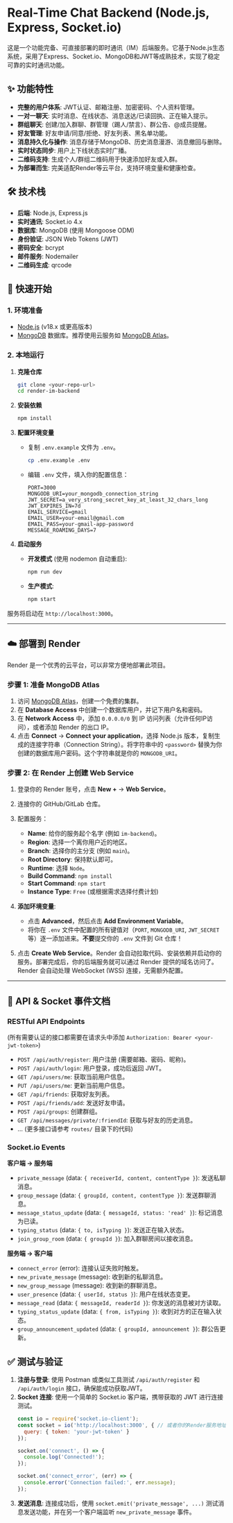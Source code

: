 # Real-Time Chat Backend (Node.js, Express, Socket.io)

这是一个功能完备、可直接部署的即时通讯（IM）后端服务。它基于Node.js生态系统，采用了Express、Socket.io、MongoDB和JWT等成熟技术，实现了稳定可靠的实时通讯功能。

## ✨ 功能特性

- **完整的用户体系**: JWT认证、邮箱注册、加密密码、个人资料管理。
- **一对一聊天**: 实时消息、在线状态、消息送达/已读回执、正在输入提示。
- **群组聊天**: 创建/加入群聊、群管理（踢人/禁言）、群公告、@成员提醒。
- **好友管理**: 好友申请/同意/拒绝、好友列表、黑名单功能。
- **消息持久化与操作**: 消息存储于MongoDB、历史消息漫游、消息撤回与删除。
- **实时状态同步**: 用户上下线状态实时广播。
- **二维码支持**: 生成个人/群组二维码用于快速添加好友或入群。
- **为部署而生**: 完美适配Render等云平台，支持环境变量和健康检查。

## 🛠️ 技术栈

- **后端**: Node.js, Express.js
- **实时通讯**: Socket.io 4.x
- **数据库**: MongoDB (使用 Mongoose ODM)
- **身份验证**: JSON Web Tokens (JWT)
- **密码安全**: bcrypt
- **邮件服务**: Nodemailer
- **二维码生成**: qrcode

## 🚀 快速开始

### 1. 环境准备

- [Node.js](https://nodejs.org/) (v18.x 或更高版本)
- [MongoDB](https://www.mongodb.com/) 数据库。推荐使用云服务如 [MongoDB Atlas](https://www.mongodb.com/cloud/atlas)。

### 2. 本地运行

1.  **克隆仓库**
    ```bash
    git clone <your-repo-url>
    cd render-im-backend
    ```

2.  **安装依赖**
    ```bash
    npm install
    ```

3.  **配置环境变量**
    - 复制 `.env.example` 文件为 `.env`。
      ```bash
      cp .env.example .env
      ```
    - 编辑 `.env` 文件，填入你的配置信息：
      ```env
      PORT=3000
      MONGODB_URI=your_mongodb_connection_string
      JWT_SECRET=a_very_strong_secret_key_at_least_32_chars_long
      JWT_EXPIRES_IN=7d
      EMAIL_SERVICE=gmail
      EMAIL_USER=your-email@gmail.com
      EMAIL_PASS=your-gmail-app-password
      MESSAGE_ROAMING_DAYS=7
      ```

4.  **启动服务**
    - **开发模式** (使用 nodemon 自动重启):
      ```bash
      npm run dev
      ```
    - **生产模式**:
      ```bash
      npm start
      ```

服务将启动在 `http://localhost:3000`。

---

## ☁️ 部署到 Render

Render 是一个优秀的云平台，可以非常方便地部署此项目。

### **步骤 1: 准备 MongoDB Atlas**

1.  访问 [MongoDB Atlas](https://www.mongodb.com/cloud/atlas)，创建一个免费的集群。
2.  在 **Database Access** 中创建一个数据库用户，并记下用户名和密码。
3.  在 **Network Access** 中，添加 `0.0.0.0/0` 到 IP 访问列表（允许任何IP访问），或者添加 Render 的出口 IP。
4.  点击 **Connect** -> **Connect your application**，选择 Node.js 版本，复制生成的连接字符串（Connection String）。将字符串中的 `<password>` 替换为你创建的数据库用户密码。这个字符串就是你的 `MONGODB_URI`。

### **步骤 2: 在 Render 上创建 Web Service**

1.  登录你的 Render 账号，点击 **New +** -> **Web Service**。
2.  连接你的 GitHub/GitLab 仓库。
3.  配置服务：
    - **Name**: 给你的服务起个名字 (例如 `im-backend`)。
    - **Region**: 选择一个离你用户近的地区。
    - **Branch**: 选择你的主分支 (例如 `main`)。
    - **Root Directory**: 保持默认即可。
    - **Runtime**: 选择 `Node`。
    - **Build Command**: `npm install`
    - **Start Command**: `npm start`
    - **Instance Type**: `Free` (或根据需求选择付费计划)

4.  **添加环境变量**:
    - 点击 **Advanced**，然后点击 **Add Environment Variable**。
    - 将你在 `.env` 文件中配置的所有键值对（`PORT`, `MONGODB_URI`, `JWT_SECRET`等）逐一添加进来。**不要**提交你的 `.env` 文件到 Git 仓库！

5.  点击 **Create Web Service**。Render 会自动拉取代码、安装依赖并启动你的服务。部署完成后，你的后端服务就可以通过 Render 提供的域名访问了。Render 会自动处理 WebSocket (WSS) 连接，无需额外配置。

---

## 🔌 API & Socket 事件文档

### RESTful API Endpoints

(所有需要认证的接口都需要在请求头中添加 `Authorization: Bearer <your-jwt-token>`)

-   `POST /api/auth/register`: 用户注册 (需要邮箱、密码、昵称)。
-   `POST /api/auth/login`: 用户登录，成功后返回 JWT。
-   `GET /api/users/me`: 获取当前用户信息。
-   `PUT /api/users/me`: 更新当前用户信息。
-   `GET /api/friends`: 获取好友列表。
-   `POST /api/friends/add`: 发送好友申请。
-   `POST /api/groups`: 创建群组。
-   `GET /api/messages/private/:friendId`: 获取与好友的历史消息。
-   ... (更多接口请参考 `routes/` 目录下的代码)

### Socket.io Events

**客户端 -> 服务端**

-   `private_message` (data: `{ receiverId, content, contentType }`): 发送私聊消息。
-   `group_message` (data: `{ groupId, content, contentType }`): 发送群聊消息。
-   `message_status_update` (data: `{ messageId, status: 'read' }`): 标记消息为已读。
-   `typing_status` (data: `{ to, isTyping }`): 发送正在输入状态。
-   `join_group_room` (data: `{ groupId }`): 加入群聊房间以接收消息。

**服务端 -> 客户端**

-   `connect_error` (error): 连接认证失败时触发。
-   `new_private_message` (message): 收到新的私聊消息。
-   `new_group_message` (message): 收到新的群聊消息。
-   `user_presence` (data: `{ userId, status }`): 用户在线状态变更。
-   `message_read` (data: `{ messageId, readerId }`): 你发送的消息被对方读取。
-   `typing_status_update` (data: `{ from, isTyping }`): 收到对方的正在输入状态。
-   `group_announcement_updated` (data: `{ groupId, announcement }`): 群公告更新。

## ✅ 测试与验证

1.  **注册与登录**: 使用 Postman 或类似工具测试 `/api/auth/register` 和 `/api/auth/login` 接口，确保能成功获取JWT。
2.  **Socket 连接**: 使用一个简单的 Socket.io 客户端，携带获取的 JWT 进行连接测试。
    ```javascript
    const io = require('socket.io-client');
    const socket = io('http://localhost:3000', { // 或者你的Render服务地址
      query: { token: 'your-jwt-token' }
    });

    socket.on('connect', () => {
      console.log('Connected!');
    });

    socket.on('connect_error', (err) => {
      console.error('Connection failed:', err.message);
    });
    ```
3.  **发送消息**: 连接成功后，使用 `socket.emit('private_message', ...)` 测试消息发送功能，并在另一个客户端监听 `new_private_message` 事件。
